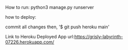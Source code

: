 How to run:
python3 manage.py runserver

how to deploy:

commit all changes then,
'$ git push heroku main' 

Link to Heroku Deployed App
url:https://grisly-labyrinth-07226.herokuapp.com/


